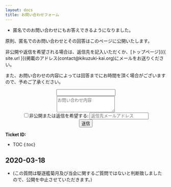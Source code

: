 ```yaml
---
layout: docs
title: お問い合わせフォーム
---
```


- 匿名でのお問い合わせにもお答えできるようになりました。

原則、匿名でのお問い合わせとその回答はこのページに公開いたします。

非公開や返信を希望される場合は、返信先を記入いただくか、[トップページ]({{ site.url }})掲載のアドレス(contact@kikuzuki<span class="obfuscate">-</span>kai.org)にメールをお送りください。

また、お問い合わせの内容によっては回答までにお時間を頂く場合がございますので、予めご了承ください。

<div align="center">
<form name="contact" action="/" method="POST" netlify-honeypot="bot-field" netlify>
  <div class="form-group hidden">
    <input name="bot-field" />
  </div>
  <div class="form-group">
    <textarea class="controls" name="inquiry" placeholder="お問い合わせ内容" rows="3" required></textarea>
  </div>
  <div class="form-group">
    <label><input type="checkbox" class="controls" name="checkbox" value="on" onclick="connecttext('email',this.checked);">非公開または返信を希望する:</label>
    <input type="email" class="controls" name="email" placeholder="返信先メールアドレス" id="email" required>
  </div>
  <button type="submit" class="button">送信</button>
</form>
</div>

**Ticket ID:**
- TOC
{:toc}

## 2020-03-18
- (この質問は駆逐艦菊月及び当会に関するご質問ではないと判断致しましたので、公開を中止させていただきます。)

<!--

- 質問: 
菊月保存会の社章「月輪に覗き菊」は寄贈されたのですか？
- 回答: 
いいえ。当該図案に関する譲渡契約は無く、また著作者人格権は消滅しておりません。

-->

